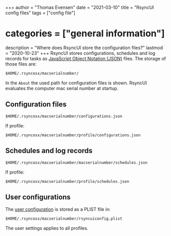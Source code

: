 +++
author = "Thomas Evensen"
date = "2021-03-10"
title =  "RsyncUI config files"
tags = ["config file"]
# categories = ["general information"]
description = "Where does RsyncUI store the configuration files?"
lastmod = "2020-10-23"
+++
RsyncUI stores configurations, schedules and log records for tasks as [JavaScript Object Notation (JSON)](https://en.wikipedia.org/wiki/JSON) files. The storage of those files are:
```
$HOME/.rsyncosx/macserialnumber/
```
In the `About` the used path for configuration files is shown. RsyncUI evaluates the computer mac serial number at startup.

## Configuration files
```
$HOME/.rsyncosx/macserialnumber/configurations.json
```
If profile:
```
$HOME/.rsyncosx/macserialnumber/profile/configurations.json
```
## Schedules and log records
```
$HOME/.rsyncosx/macserialnumber/macserialnumber/schedules.json
```
If profile:
```
$HOME/.rsyncosx/macserialnumber/profile/schedules.json
```

## User configurations

The [user configuration](/post/settings/) is stored as a PLIST file in:
```
$HOME/.rsyncosx/macserialnumber/rsyncuiconfig.plist
```
The user settings applies to all profiles.
